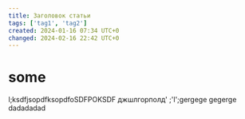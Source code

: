 ```yaml
---
title: Заголовок статьи
tags: ['tag1', 'tag2']
created: 2024-01-16 07:34 UTC+0
changed: 2024-02-16 22:42 UTC+0
---
```

# some
l;ksdfjsopdfksopdfoSDFPOKSDF
джшлгорполд'
;'l';gergege
gegerge
dadadadad
